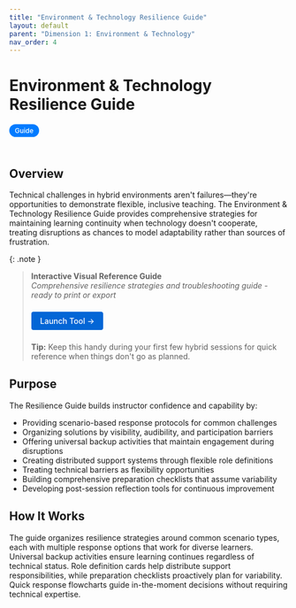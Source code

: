 ```yaml
---
title: "Environment & Technology Resilience Guide"
layout: default
parent: "Dimension 1: Environment & Technology"
nav_order: 4
---
```


# Environment & Technology Resilience Guide

<span style="background: #007bff; color: white; padding: 4px 10px; border-radius: 16px; font-size: 12px; font-weight: 500; white-space: nowrap; display: inline-block; margin-bottom: 24px;">Guide</span>

## Overview
Technical challenges in hybrid environments aren't failures—they're opportunities to demonstrate flexible, inclusive teaching. The Environment & Technology Resilience Guide provides comprehensive strategies for maintaining learning continuity when technology doesn't cooperate, treating disruptions as chances to model adaptability rather than sources of frustration.



{: .note }
> **Interactive Visual Reference Guide**  
> *Comprehensive resilience strategies and troubleshooting guide - ready to print or export*
>
> <a href="/assets/tools/hybrid-learning-environment-teacher-resilience-guide-visual.html" style="display: inline-block; background: #0366d6; color: white; padding: 8px 16px; text-decoration: none; border-radius: 4px; font-weight: 500; margin: 8px 0; font-size: 14px;">
> Launch Tool →
> </a>
>
> **Tip:** Keep this handy during your first few hybrid sessions for quick reference when things don't go as planned.

## Purpose
The Resilience Guide builds instructor confidence and capability by:

- Providing scenario-based response protocols for common challenges
- Organizing solutions by visibility, audibility, and participation barriers
- Offering universal backup activities that maintain engagement during disruptions
- Creating distributed support systems through flexible role definitions
- Treating technical barriers as flexibility opportunities
- Building comprehensive preparation checklists that assume variability
- Developing post-session reflection tools for continuous improvement

## How It Works
The guide organizes resilience strategies around common scenario types, each with multiple response options that work for diverse learners. Universal backup activities ensure learning continues regardless of technical status. Role definition cards help distribute support responsibilities, while preparation checklists proactively plan for variability. Quick response flowcharts guide in-the-moment decisions without requiring technical expertise.